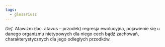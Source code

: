 ```yaml
---
tags:
  - glosariusz
---
```

_Def._ Atawizm (łac. atavus – przodek) regresja ewolucyjna, pojawienie się u danego organizmu nietypowych dla niego cech bądź zachowań, charakterystycznych dla jego odległych przodków.
